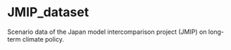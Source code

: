 # JMIP_dataset
Scenario data of the Japan model intercomparison project (JMIP) on long-term climate policy.
